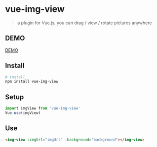 # vue-img-view

> a plugin for Vue.js, you can drag / view / rotate pictures anywhere  

## DEMO
[DEMO](https://la7ender.github.io/vue-img-view/ "demo")

## Install

``` bash
# install
npm install vue-img-view
```


## Setup

``` javascript
import imgView from 'vue-img-view'
Vue.use(imgView)
```


## Use

``` html
<img-view :imgUrl="imgUrl" :background="background"></img-view>
```
